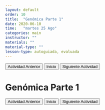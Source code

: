 ```yaml
---
layout: default
order: 10
title:  "Genómica Parte 1"
date: 2020-06-10
time:   "martes 25 Ago"
categories: main
instructor: ""
materials: ""
material-type: ""
lesson-type: autoguiada, evaluada
---
```

<a href="https://pesalerno.github.io/genetica-ago-2020/main/2020/06/09/9_proyectos-2.html"><button>Actividad Anterior</button></a>		<a href="https://pesalerno.github.io/genetica-ago-2020/"><button>Inicio</button></a>    <a href="https://pesalerno.github.io/genetica-ago-2020/main/2020/06/10/11_genomica-2.html"><button>Siguiente Actividad</button></a>

# Genómica Parte 1

<a href="https://pesalerno.github.io/genetica-ago-2020/main/2020/06/09/9_proyectos-2.html"><button>Actividad Anterior</button></a>		<a href="https://pesalerno.github.io/genetica-ago-2020/"><button>Inicio</button></a>    <a href="https://pesalerno.github.io/genetica-ago-2020/main/2020/06/10/11_genomica-2.html"><button>Siguiente Actividad</button></a>
